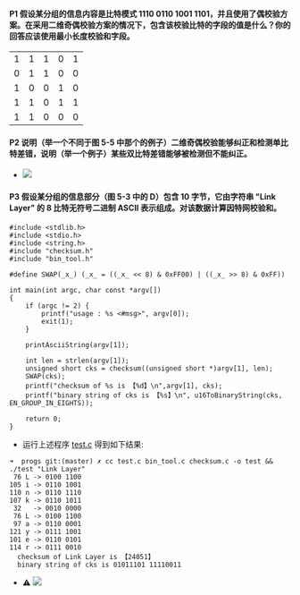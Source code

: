 #### P1 假设某分组的信息内容是比特模式 1110 0110 1001 1101，并且使用了偶校验方案。在采用二维奇偶校验方案的情况下，包含该校验比特的字段的值是什么？你的回答应该使用最小长度校验和字段。

||||||
|:--:|:--:|:--:|:--:|:--:|
|1|1|1|0|1|
|0|1|1|0|0|
|1|0|0|1|0|
|1|1|0|1|1|
|1|1|0|0|0|

#### P2 说明（举一个不同于图 5-5 中那个的例子）二维奇偶校验能够纠正和检测单比特差错，说明（举一个例子）某些双比特差错能够被检测但不能纠正。

  * ![](https://github.com/YangXiaoHei/Networking/blob/master/05%20链路层/images/p2.png)

#### P3 假设某分组的信息部分（图 5-3 中的 D）包含 10 字节，它由字符串 "Link Layer" 的 8 比特无符号二进制 ASCII 表示组成。对该数据计算因特网校验和。

~~~
#include <stdlib.h>
#include <stdio.h>
#include <string.h>
#include "checksum.h"
#include "bin_tool.h"

#define SWAP(_x_) (_x_ = ((_x_ << 8) & 0xFF00) | ((_x_ >> 8) & 0xFF))

int main(int argc, char const *argv[])
{
    if (argc != 2) {
        printf("usage : %s <#msg>", argv[0]);
        exit(1);
    }    

    printAsciiString(argv[1]);

    int len = strlen(argv[1]);
    unsigned short cks = checksum((unsigned short *)argv[1], len);
    SWAP(cks);
    printf("checksum of %s is 【%d】\n",argv[1], cks);
    printf("binary string of cks is 【%s】\n", u16ToBinaryString(cks, EN_GROUP_IN_EIGHTS));
    
    return 0;
}
~~~

  * 运行上述程序 [test.c](https://github.com/YangXiaoHei/Networking/blob/master/05%20链路层/progs/test.c) 得到如下结果:
  
  ~~~
  ➜  progs git:(master) ✗ cc test.c bin_tool.c checksum.c -o test && ./test "Link Layer"
   76 L -> 0100 1100
  105 i -> 0110 1001
  110 n -> 0110 1110
  107 k -> 0110 1011
   32   -> 0010 0000
   76 L -> 0100 1100
   97 a -> 0110 0001
  121 y -> 0111 1001
  101 e -> 0110 0101
  114 r -> 0111 0010
	checksum of Link Layer is 【24051】
	binary string of cks is 01011101 11110011
  ~~~
  
  * ⚠️ ![](https://github.com/YangXiaoHei/Networking/blob/master/05%20链路层/images/checksum_wrong_analyze.png)



